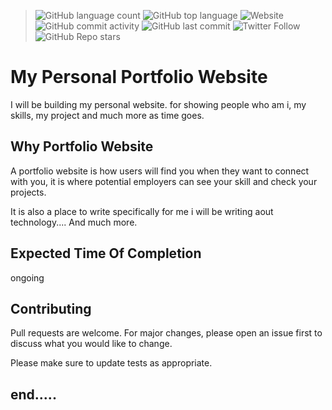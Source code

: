 > ![GitHub language count](https://img.shields.io/github/languages/count/Derrick-Nuby/My-BRAND-Derrick-Nuby)    ![GitHub top language](https://img.shields.io/github/languages/top/Derrick-Nuby/My-BRAND-Derrick-Nuby) ![Website](https://img.shields.io/website?up_message=active&url=https%3A%2F%2Fderrick-nuby.github.io%2FMy-BRAND-Derrick-Nuby%2F)  ![GitHub commit activity](https://img.shields.io/github/commit-activity/w/Derrick-Nuby/My-BRAND-Derrick-Nuby) ![GitHub last commit](https://img.shields.io/github/last-commit/Derrick-Nuby/My-BRAND-Derrick-Nuby) ![Twitter Follow](https://img.shields.io/twitter/follow/derricknuby?style=social) ![GitHub Repo stars](https://img.shields.io/github/stars/Derrick-Nuby/My-BRAND-Derrick-Nuby?style=social)

# My Personal Portfolio Website

I will be building my personal website. for showing people who am i, my skills, my project and much more as time goes.

## Why Portfolio Website

A portfolio website is how users will find you when they want to connect with you, it is where potential employers can see your skill and check your projects.

It is also a place to write specifically for me i will be writing aout technology.... And much more.

## Expected Time Of Completion

ongoing

## Contributing

Pull requests are welcome. For major changes, please open an issue first
to discuss what you would like to change.

Please make sure to update tests as appropriate.

## end.....

